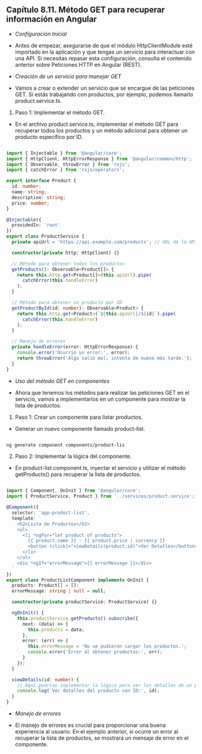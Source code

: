 ## Capítulo 8.11. Método GET para recuperar información en Angular

- *Configuración Inicial*

- Antes de empezar, asegurarse de que el módulo HttpClientModule esté importado en la aplicación y que tengas un servicio para interactuar con una API. Si necesitas repasar esta configuración, consulta el contenido anterior sobre Peticiones HTTP en Angular (REST).

- *Creación de un servicio para manejar GET*

- Vamos a crear o extender un servicio que se encargue de las peticiones GET. Si estás trabajando con productos, por ejemplo, podemos llamarlo product.service.ts.

1. Paso 1: Implementar el método GET.

- En el archivo product.service.ts, implementar el método GET para recuperar todos los productos y un método adicional para obtener un producto específico por ID.

```typescript

import { Injectable } from '@angular/core';
import { HttpClient, HttpErrorResponse } from '@angular/common/http';
import { Observable, throwError } from 'rxjs';
import { catchError } from 'rxjs/operators';

export interface Product {
  id: number;
  name: string;
  description: string;
  price: number;
}

@Injectable({
  providedIn: 'root'
})
export class ProductService {
  private apiUrl = 'https://api.example.com/products'; // URL de la API

  constructor(private http: HttpClient) {}

  // Método para obtener todos los productos
  getProducts(): Observable<Product[]> {
    return this.http.get<Product[]>(this.apiUrl).pipe(
      catchError(this.handleError)
    );
  }

  // Método para obtener un producto por ID
  getProductById(id: number): Observable<Product> {
    return this.http.get<Product>(`${this.apiUrl}/${id}`).pipe(
      catchError(this.handleError)
    );
  }

  // Manejo de errores
  private handleError(error: HttpErrorResponse) {
    console.error('Ocurrió un error:', error);
    return throwError('Algo salió mal; intenta de nuevo más tarde.');
  }
}
```

- *Uso del método GET en componentes*

- Ahora que tenemos los métodos para realizar las peticiones GET en el servicio, vamos a implementarlos en un componente para mostrar la lista de productos.

1. Paso 1: Crear un componente para listar productos.

- Generar un nuevo componente llamado product-list.

```bash

ng generate component components/product-lis
```

2. Paso 2: Implementar la lógica del componente.

- En product-list.component.ts, inyectar el servicio y utilizar el método getProducts() para recuperar la lista de productos.

```typescript

import { Component, OnInit } from '@angular/core';
import { ProductService, Product } from '../services/product.service';

@Component({
  selector: 'app-product-list',
  template: `
    <h2>Lista de Productos</h2>
    <ul>
      <li *ngFor="let product of products">
        {{ product.name }} - {{ product.price | currency }}
        <button (click)="viewDetails(product.id)">Ver Detalles</button>
      </li>
    </ul>
    <div *ngIf="errorMessage">{{ errorMessage }}</div>
  `
})
export class ProductListComponent implements OnInit {
  products: Product[] = [];
  errorMessage: string | null = null;

  constructor(private productService: ProductService) {}

  ngOnInit() {
    this.productService.getProducts().subscribe({
      next: (data) => {
        this.products = data;
      },
      error: (err) => {
        this.errorMessage = 'No se pudieron cargar los productos.';
        console.error('Error al obtener productos:', err);
      }
    });
  }

  viewDetails(id: number) {
    // Aquí podrías implementar la lógica para ver los detalles de un producto
    console.log('Ver detalles del producto con ID:', id);
  }
}
```

- *Manejo de errores*

- El manejo de errores es crucial para proporcionar una buena experiencia al usuario. En el ejemplo anterior, si ocurre un error al recuperar la lista de productos, se mostrará un mensaje de error en el componente.

